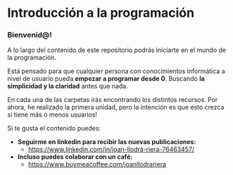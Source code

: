 # Introducción a la programación
### Bienvenid@!
A lo largo del contenido de este repositorio podrás iniciarte en el mundo de la programación.

Está pensado para que cualquier persona con conocimientos informática a nivel de usuario pueda **empezar a programar desde 0**. Buscando **la simplicidad y la claridad** antes que nada.

En cada una de las carpetas irás encontrando los distintos recursos. Por ahora, he realizado la primera unidad, pero la intención es que esto crezca si tiene más o menos usuarios!

Si te gusta el contenido puedes:
* **Seguirme en linkedin para recibir las nuevas publicaciones:**
  * https://www.linkedin.com/in/joan-llodrà-riera-76463457/
* **Incluso puedes colaborar con un café:**
  * https://www.buymeacoffee.com/joanllodrariera
  
